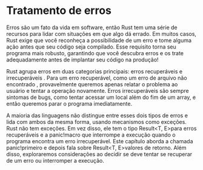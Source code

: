 # Tratamento de erros

Erros são um fato da vida em software, então Rust tem uma série de recursos para lidar com situações em que algo dá errado. Em muitos casos, Rust exige que você reconheça a possibilidade de um erro e tome alguma ação antes que seu código seja compilado. Esse requisito torna seu programa mais robusto, garantindo que você descubra erros e os trate adequadamente antes de implantar seu código na produção!

Rust agrupa erros em duas categorias principais: erros recuperáveis ​​e irrecuperáveis . Para um erro recuperável, como um erro de arquivo não encontrado , provavelmente queremos apenas relatar o problema ao usuário e tentar a operação novamente. Erros irrecuperáveis ​​são sempre sintomas de bugs, como tentar acessar um local além do fim de um array, e então queremos parar o programa imediatamente.

A maioria das linguagens não distingue entre esses dois tipos de erros e lida com ambos da mesma forma, usando mecanismos como exceções. Rust não tem exceções. Em vez disso, ele tem o tipo Result<T, E>para erros recuperáveis ​​e a panic!macro que interrompe a execução quando o programa encontra um erro irrecuperável. Este capítulo aborda a chamada panic!primeiro e depois fala sobre Result<T, E>valores de retorno. Além disso, exploraremos considerações ao decidir se deve tentar se recuperar de um erro ou interromper a execução.